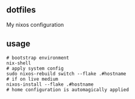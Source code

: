 ## dotfiles

My nixos configuration

## usage

```console
# bootstrap environment
nix-shell
# apply system config
sudo nixos-rebuild switch --flake .#hostname
# if on live medium
nixos-install --flake .#hostname
# home configuration is automagically applied
```
